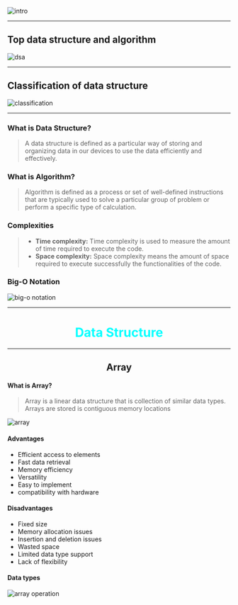 ![intro](https://ucscextension-live-28cd95cf77884d15bb06-01c17c1.divio-media.net/images/python-data-structures-and-a.2e16d0ba.fill-2400x858-c100.jpg)

---

## Top data structure and algorithm
![dsa](https://media.geeksforgeeks.org/wp-content/cdn-uploads/20221017172544/Introduction-to-Data-Structures-and-Algorithms-DSA.png)

---

## Classification of data structure
![classification](https://media.geeksforgeeks.org/wp-content/uploads/20220520182504/ClassificationofDataStructure-660x347.jpg)

---

### What is Data Structure?
> A data structure is defined as a particular way of storing and organizing data in our devices to use the data efficiently and effectively.

### What is Algorithm?
> Algorithm is defined as a process or set of well-defined instructions that are typically used to solve a particular group of problem or perform a specific type of calculation.

### Complexities
> * **Time complexity:** Time complexity is used to measure the amount of time required to execute the code.
> * **Space complexity:** Space complexity means the amount of space required to execute successfully the functionalities of the code.

### Big-O Notation
![big-o notation](https://www.bigocheatsheet.com/img/big-o-cheat-sheet-poster.png)

---

<div align="center" style="color: aqua">
    <h1>Data Structure</h1>
</div>

---

<div align="center">
    <h2>Array</h2>
</div>

#### What is Array?
> Array is a linear data structure that is collection of similar data types. Arrays are stored is contiguous memory locations

![array](https://www.tutorialspoint.com/data_structures_algorithms/images/arrays1.jpg)

#### Advantages 
* Efficient access to elements
* Fast data retrieval
* Memory efficiency
* Versatility
* Easy to implement
* compatibility with hardware

#### Disadvantages
* Fixed size
* Memory allocation issues
* Insertion and deletion issues
* Wasted space
* Limited data type support
* Lack of flexibility

#### Data types
![array operation](https://media.geeksforgeeks.org/wp-content/uploads/CommonArticleDesign2-min.png)